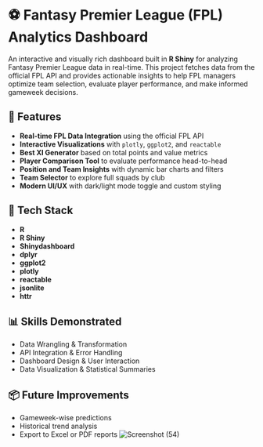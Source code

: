 # ⚽ Fantasy Premier League (FPL) Analytics Dashboard

An interactive and visually rich dashboard built in **R Shiny** for analyzing Fantasy Premier League data in real-time. This project fetches data from the official FPL API and provides actionable insights to help FPL managers optimize team selection, evaluate player performance, and make informed gameweek decisions.

## 🚀 Features

- **Real-time FPL Data Integration** using the official FPL API  
- **Interactive Visualizations** with `plotly`, `ggplot2`, and `reactable`  
- **Best XI Generator** based on total points and value metrics  
- **Player Comparison Tool** to evaluate performance head-to-head  
- **Position and Team Insights** with dynamic bar charts and filters  
- **Team Selector** to explore full squads by club  
- **Modern UI/UX** with dark/light mode toggle and custom styling

## 🧰 Tech Stack

- **R**  
- **R Shiny**  
- **Shinydashboard**  
- **dplyr**  
- **ggplot2**  
- **plotly**  
- **reactable**  
- **jsonlite**  
- **httr**

## 📊 Skills Demonstrated

- Data Wrangling & Transformation  
- API Integration & Error Handling  
- Dashboard Design & User Interaction  
- Data Visualization & Statistical Summaries

## 📦 Future Improvements

- Gameweek-wise predictions  
- Historical trend analysis  
- Export to Excel or PDF reports
![Screenshot (54)](https://github.com/user-attachments/assets/8fff52ac-a993-466b-85ec-d779eb9fc932)


